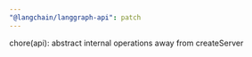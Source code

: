 ```yaml
---
"@langchain/langgraph-api": patch
---
```


chore(api): abstract internal operations away from createServer
